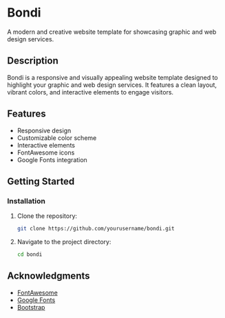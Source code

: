# Bondi

A modern and creative website template for showcasing graphic and web design services.

## Description

Bondi is a responsive and visually appealing website template designed to highlight your graphic and web design services. It features a clean layout, vibrant colors, and interactive elements to engage visitors.

## Features

- Responsive design
- Customizable color scheme
- Interactive elements
- FontAwesome icons
- Google Fonts integration

## Getting Started

### Installation

1. Clone the repository:
    ```sh
    git clone https://github.com/yourusername/bondi.git
    ```
2. Navigate to the project directory:
    ```sh
    cd bondi
    ```


## Acknowledgments

- [FontAwesome](https://fontawesome.com/)
- [Google Fonts](https://fonts.google.com/)
- [Bootstrap](https://getbootstrap.com/)